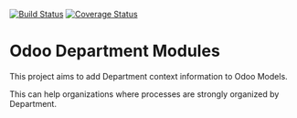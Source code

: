[![Build Status](https://api.travis-ci.org/OCA/department.svg?branch=10.0)](https://travis-ci.org/OCA/department)
[![Coverage Status](https://coveralls.io/repos/OCA/department/badge.png?branch=10.0)](https://coveralls.io/r/OCA/department?branch=10.0)

Odoo Department Modules
=======================

This project aims to add Department context information to Odoo Models.

This can help organizations where processes are strongly organized by Department.

[//]: # (addons)
[//]: # (end addons)
